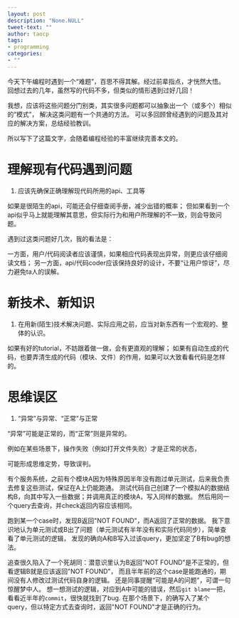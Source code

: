```yaml
---
layout: post
description: "None.NULL"
tweet-text: ""
author: taocp
tags:
- programming
categories:
- ""
---
```


今天下午编程时遇到一个“难题”，百思不得其解。经过前辈指点，才恍然大悟。
回想过去的几年，虽然写的代码不多，但类似的情形遇到过好几回！

我想，应该将这些问题分门别类，其实很多问题都可以抽象出一个（或多个）相似的“模式”，
解决这类问题有一个共通的方法。
可以多回顾曾经遇到的问题及其对应的解决方案，总结经验教训。

所以写下了这篇文字，会随着编程经验的丰富继续完善本文的。


# 理解现有代码遇到问题

1. 应该先确保正确理解现代码所用的api、工具等

如果是很陌生的api，可能还会仔细查阅手册，减少出错的概率；
但如果看到一个api似乎马上就能理解其意思，但实际行为和用户所理解的不一致，则会导致问题。

遇到过这类问题好几次，我的看法是：

一方面，用户/代码阅读者应该谨慎，如果相应代码表现出异常，则更应该仔细阅读文档；
另一方面，api/代码coder应该保持良好的设计，不要“让用户惊讶”，尽力避免ta人的误解。

# 新技术、新知识

1. 在用新(陌生)技术解决问题、实际应用之前，应当对新东西有一个宏观的、整体的认识。

如果有好的tutorial，不妨跟着做一做，会有更直观的理解；
如果有自动生成的代码，也要弄清生成的代码（模块、文件）的作用，如果可以大致看看代码是怎样的。

# 思维误区

1. “异常”与异常、“正常”与正常

“异常”可能是正常的，而“正常”则是异常的。

例如在某些场景下，操作失败（例如打开文件失败）才是正常的状态，

可能形成思维定势，导致误判。

有个服务系统，之前有个模块A因为特殊原因半年没有跑过单元测试，后来我负责去修复这些测试，保证在A上仍能跑通。
测试代码自己创建了一个模拟A的数据结构B，向其中写入一些数据；并调用真正的模块A，写入同样的数据。
然后用同一个query去查询，并check返回内容应该相同。

跑到某一个case时，发现B返回"NOT FOUND"，而A返回了正常的数据。
我下意识地认为单元测试或B出了问题（单元测试有半年没有和实际代码同步），简单查看了单元测试的逻辑，
发现的确向A和B写入过该query，更加坚定了B有bug的想法。

追查很久陷入了一个死胡同：潜意识里认为B返回"NOT FOUND"是不正常的，但看逻辑B就是应该返回"NOT FOUND"，
而且半年前的这个case是能跑通的，期间没有人修改过测试代码自身的逻辑。
还是同事提醒“可能是A的问题”，可谓一句惊醒梦中人。
想一想测试的逻辑，对应到A中可能的错误，然后`git blame`一把，看看近半年的`commit`，很快就找到了bug.
在那个场景下，的确写入了某个query，但以特定方式去查询时，返回"NOT FOUND"才是正确的行为。
